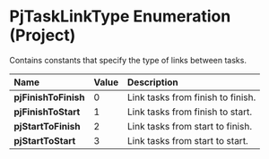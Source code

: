 
# PjTaskLinkType Enumeration (Project)

Contains constants that specify the type of links between tasks.



|**Name**|**Value**|**Description**|
|:-----|:-----|:-----|
|**pjFinishToFinish**|0|Link tasks from finish to finish.|
|**pjFinishToStart**|1|Link tasks from finish to start.|
|**pjStartToFinish**|2|Link tasks from start to finish.|
|**pjStartToStart**|3|Link tasks from start to start.|
